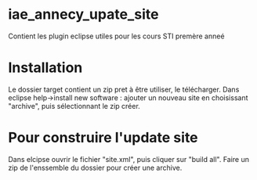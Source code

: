 # iae_annecy_upate_site
Contient les plugin eclipse utiles pour les cours STI premère anneé

# Installation
Le dossier target contient un zip pret à être utiliser, le télécharger.
Dans eclipse help->install new software : ajouter un nouveau site en choisissant "archive", puis sélectionnant le zip créer.


# Pour construire l'update site
Dans elcipse ouvrir le fichier "site.xml", puis cliquer sur "build all". Faire un zip de l'enssemble du dossier pour créer une archive.

